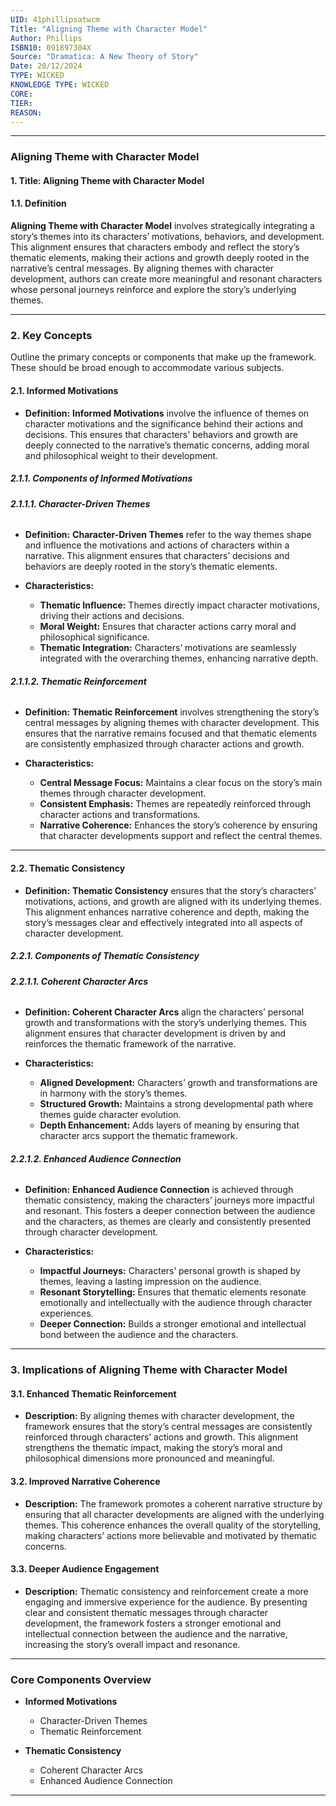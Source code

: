 ```yaml
---
UID: 41phillipsatwcm
Title: "Aligning Theme with Character Model"
Author: Phillips
ISBN10: 091897304X
Source: "Dramatica: A New Theory of Story"
Date: 20/12/2024
TYPE: WICKED
KNOWLEDGE TYPE: WICKED
CORE:
TIER:
REASON:
---
```


---

### **Aligning Theme with Character Model**

#### **1. Title: Aligning Theme with Character Model**

#### **1.1. Definition**

**Aligning Theme with Character Model** involves strategically integrating a story’s themes into its characters’ motivations, behaviors, and development. This alignment ensures that characters embody and reflect the story’s thematic elements, making their actions and growth deeply rooted in the narrative’s central messages. By aligning themes with character development, authors can create more meaningful and resonant characters whose personal journeys reinforce and explore the story’s underlying themes.

---

### **2. Key Concepts**

Outline the primary concepts or components that make up the framework. These should be broad enough to accommodate various subjects.

#### **2.1. Informed Motivations**

- **Definition:**
  **Informed Motivations** involve the influence of themes on character motivations and the significance behind their actions and decisions. This ensures that characters' behaviors and growth are deeply connected to the narrative’s thematic concerns, adding moral and philosophical weight to their development.

##### **2.1.1. Components of Informed Motivations**

###### **2.1.1.1. Character-Driven Themes**

- **Definition:**
  **Character-Driven Themes** refer to the way themes shape and influence the motivations and actions of characters within a narrative. This alignment ensures that characters’ decisions and behaviors are deeply rooted in the story’s thematic elements.

- **Characteristics:**
  - **Thematic Influence:** Themes directly impact character motivations, driving their actions and decisions.
  - **Moral Weight:** Ensures that character actions carry moral and philosophical significance.
  - **Thematic Integration:** Characters’ motivations are seamlessly integrated with the overarching themes, enhancing narrative depth.

###### **2.1.1.2. Thematic Reinforcement**

- **Definition:**
  **Thematic Reinforcement** involves strengthening the story’s central messages by aligning themes with character development. This ensures that the narrative remains focused and that thematic elements are consistently emphasized through character actions and growth.

- **Characteristics:**
  - **Central Message Focus:** Maintains a clear focus on the story’s main themes through character development.
  - **Consistent Emphasis:** Themes are repeatedly reinforced through character actions and transformations.
  - **Narrative Coherence:** Enhances the story’s coherence by ensuring that character developments support and reflect the central themes.

---

#### **2.2. Thematic Consistency**

- **Definition:**
  **Thematic Consistency** ensures that the story’s characters’ motivations, actions, and growth are aligned with its underlying themes. This alignment enhances narrative coherence and depth, making the story’s messages clear and effectively integrated into all aspects of character development.

##### **2.2.1. Components of Thematic Consistency**

###### **2.2.1.1. Coherent Character Arcs**

- **Definition:**
  **Coherent Character Arcs** align the characters’ personal growth and transformations with the story’s underlying themes. This alignment ensures that character development is driven by and reinforces the thematic framework of the narrative.

- **Characteristics:**
  - **Aligned Development:** Characters’ growth and transformations are in harmony with the story’s themes.
  - **Structured Growth:** Maintains a strong developmental path where themes guide character evolution.
  - **Depth Enhancement:** Adds layers of meaning by ensuring that character arcs support the thematic framework.

###### **2.2.1.2. Enhanced Audience Connection**

- **Definition:**
  **Enhanced Audience Connection** is achieved through thematic consistency, making the characters’ journeys more impactful and resonant. This fosters a deeper connection between the audience and the characters, as themes are clearly and consistently presented through character development.

- **Characteristics:**
  - **Impactful Journeys:** Characters’ personal growth is shaped by themes, leaving a lasting impression on the audience.
  - **Resonant Storytelling:** Ensures that thematic elements resonate emotionally and intellectually with the audience through character experiences.
  - **Deeper Connection:** Builds a stronger emotional and intellectual bond between the audience and the characters.

---

### **3. Implications of Aligning Theme with Character Model**

#### **3.1. Enhanced Thematic Reinforcement**

- **Description:**
  By aligning themes with character development, the framework ensures that the story’s central messages are consistently reinforced through characters’ actions and growth. This alignment strengthens the thematic impact, making the story’s moral and philosophical dimensions more pronounced and meaningful.

#### **3.2. Improved Narrative Coherence**

- **Description:**
  The framework promotes a coherent narrative structure by ensuring that all character developments are aligned with the underlying themes. This coherence enhances the overall quality of the storytelling, making characters’ actions more believable and motivated by thematic concerns.

#### **3.3. Deeper Audience Engagement**

- **Description:**
  Thematic consistency and reinforcement create a more engaging and immersive experience for the audience. By presenting clear and consistent thematic messages through character development, the framework fosters a stronger emotional and intellectual connection between the audience and the narrative, increasing the story’s overall impact and resonance.

---

### **Core Components Overview**

- **Informed Motivations**

  - Character-Driven Themes
  - Thematic Reinforcement

- **Thematic Consistency**
  - Coherent Character Arcs
  - Enhanced Audience Connection

---
